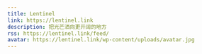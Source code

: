 ```yaml
---
title: Lentinel
link: https://lentinel.link
description: 把光芒洒向更开阔的地方
rss: https://lentinel.link/feed/
avatar: https://lentinel.link/wp-content/uploads/avatar.jpg
---
```

